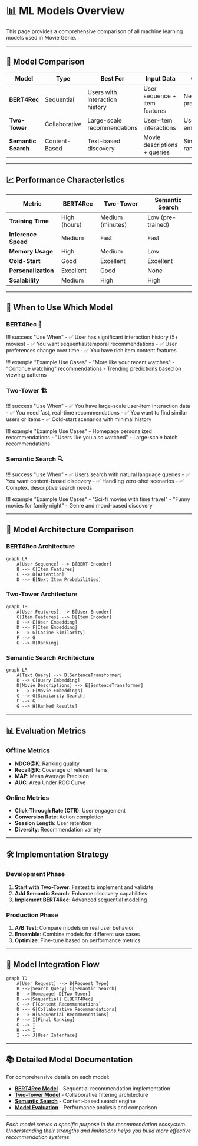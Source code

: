# 📊 ML Models Overview

This page provides a comprehensive comparison of all machine learning models used in Movie Genie.

---

## 🎯 Model Comparison

| Model | Type | Best For | Input Data | Output |
|-------|------|----------|------------|--------|
| **BERT4Rec** | Sequential | Users with interaction history | User sequence + item features | Next-item predictions |
| **Two-Tower** | Collaborative | Large-scale recommendations | User-item interactions | User/item embeddings |
| **Semantic Search** | Content-Based | Text-based discovery | Movie descriptions + queries | Similarity rankings |

---

## 📈 Performance Characteristics

| Metric | BERT4Rec | Two-Tower | Semantic Search |
|--------|----------|-----------|-----------------|
| **Training Time** | High (hours) | Medium (minutes) | Low (pre-trained) |
| **Inference Speed** | Medium | Fast | Fast |
| **Memory Usage** | High | Medium | Low |
| **Cold-Start** | Good | Excellent | Excellent |
| **Personalization** | Excellent | Good | None |
| **Scalability** | Medium | High | High |

---

## 🎯 When to Use Which Model

### **BERT4Rec** 🧠

!!! success "Use When"
    - ✅ User has significant interaction history (5+ movies)
    - ✅ You want sequential/temporal recommendations
    - ✅ User preferences change over time
    - ✅ You have rich item content features

!!! example "Example Use Cases"
    - "More like your recent watches"
    - "Continue watching" recommendations
    - Trending predictions based on viewing patterns

### **Two-Tower** 🏗️

!!! success "Use When"
    - ✅ You have large-scale user-item interaction data
    - ✅ You need fast, real-time recommendations
    - ✅ You want to find similar users or items
    - ✅ Cold-start scenarios with minimal history

!!! example "Example Use Cases"
    - Homepage personalized recommendations
    - "Users like you also watched"
    - Large-scale batch recommendations

### **Semantic Search** 🔍

!!! success "Use When"
    - ✅ Users search with natural language queries
    - ✅ You want content-based discovery
    - ✅ Handling zero-shot scenarios
    - ✅ Complex, descriptive search needs

!!! example "Example Use Cases"
    - "Sci-fi movies with time travel"
    - "Funny movies for family night"
    - Genre and mood-based discovery

---

## 🔧 Model Architecture Comparison

### **BERT4Rec Architecture**
```mermaid
graph LR
    A[User Sequence] --> B[BERT Encoder]
    B --> C[Item Features]
    C --> D[Attention]
    D --> E[Next Item Probabilities]
```

### **Two-Tower Architecture**
```mermaid
graph TB
    A[User Features] --> B[User Encoder]
    C[Item Features] --> D[Item Encoder]
    B --> E[User Embedding]
    D --> F[Item Embedding]
    E --> G[Cosine Similarity]
    F --> G
    G --> H[Ranking]
```

### **Semantic Search Architecture**
```mermaid
graph LR
    A[Text Query] --> B[SentenceTransformer]
    B --> C[Query Embedding]
    D[Movie Descriptions] --> E[SentenceTransformer]
    E --> F[Movie Embeddings]
    C --> G[Similarity Search]
    F --> G
    G --> H[Ranked Results]
```

---

## 📊 Evaluation Metrics

### Offline Metrics
- **NDCG@K**: Ranking quality
- **Recall@K**: Coverage of relevant items
- **MAP**: Mean Average Precision
- **AUC**: Area Under ROC Curve

### Online Metrics
- **Click-Through Rate (CTR)**: User engagement
- **Conversion Rate**: Action completion
- **Session Length**: User retention
- **Diversity**: Recommendation variety

---

## 🛠️ Implementation Strategy

### Development Phase
1. **Start with Two-Tower**: Fastest to implement and validate
2. **Add Semantic Search**: Enhance discovery capabilities
3. **Implement BERT4Rec**: Advanced sequential modeling

### Production Phase
1. **A/B Test**: Compare models on real user behavior
2. **Ensemble**: Combine models for different use cases
3. **Optimize**: Fine-tune based on performance metrics

---

## 🔄 Model Integration Flow

```mermaid
graph TD
    A[User Request] --> B{Request Type}
    B -->|Search Query| C[Semantic Search]
    B -->|Homepage| D[Two-Tower]
    B -->|Sequential| E[BERT4Rec]
    C --> F[Content Recommendations]
    D --> G[Collaborative Recommendations]
    E --> H[Sequential Recommendations]
    F --> I[Final Ranking]
    G --> I
    H --> I
    I --> J[User Interface]
```

---

## 📚 Detailed Model Documentation

For comprehensive details on each model:

- **[BERT4Rec Model](bert4rec.md)** - Sequential recommendation implementation
- **[Two-Tower Model](two-tower.md)** - Collaborative filtering architecture
- **[Semantic Search](semantic-search.md)** - Content-based search engine
- **[Model Evaluation](evaluation.md)** - Performance analysis and comparison

---

*Each model serves a specific purpose in the recommendation ecosystem. Understanding their strengths and limitations helps you build more effective recommendation systems.*